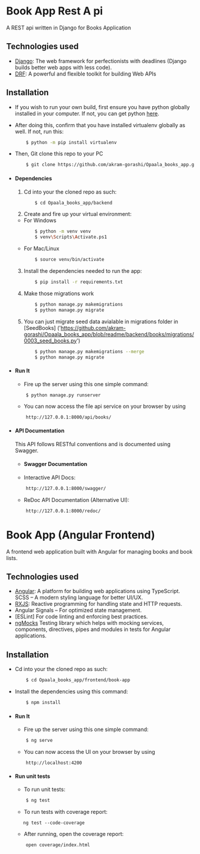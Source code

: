 # Book App Rest A pi
A REST api written in Django for Books Application

## Technologies used
* [Django](https://www.djangoproject.com/): The web framework for perfectionists with deadlines (Django builds better web apps with less code).
* [DRF](www.django-rest-framework.org/): A powerful and flexible toolkit for building Web APIs


## Installation
* If you wish to run your own build, first ensure you have python globally installed in your computer. If not, you can get python [here](https://www.python.org").
* After doing this, confirm that you have installed virtualenv globally as well. If not, run this:
    ```bash
        $ python -m pip install virtualenv
    ```
* Then, Git clone this repo to your PC
    ```bash
        $ git clone https://github.com/akram-gorashi/Opaala_books_app.git
    ```

* #### Dependencies
    1. Cd into your the cloned repo as such:
        ```bash
            $ cd Opaala_books_app/backend
        ```
    2. Create and fire up your virtual environment:
    * For Windows
        ```bash
            $ python -m venv venv
            $ venv\Scripts\Activate.ps1
        ```
    * For Mac/Linux
        ```bash
            $ source venv/bin/activate
        ```
    3. Install the dependencies needed to run the app:
        ```bash
            $ pip install -r requirements.txt
        ```
    4. Make those migrations work
        ```bash
            $ python manage.py makemigrations
            $ python manage.py migrate
        ```
    5. You can just migrate seed data avialable in migrations folder in [SeedBooks]
    ('https://github.com/akram-gorashi/Opaala_books_app/blob/readme/backend/books/migrations/0003_seed_books.py') 
        ```bash
            $ python manage.py makemigrations --merge
            $ python manage.py migrate
        ```

* #### Run It
   * Fire up the server using this one simple command:
    ```bash
        $ python manage.py runserver
    ```
   * You can now access the file api service on your browser by using
    ```
        http://127.0.0.1:8000/api/books/
    ```
  
* #### API Documentation
    This API follows RESTful conventions and is documented using Swagger.
    * #### Swagger Documentation
    * Interactive API Docs:
    ```bash
        http://127.0.0.1:8000/swagger/
    ```
    * ReDoc API Documentation (Alternative UI):
    ```bash
        http://127.0.0.1:8000/redoc/
    ```


# Book App (Angular Frontend)

A frontend web application built with Angular for managing books and book lists.

## Technologies used
* [Angular](https://angular.io/): A platform for building web applications using TypeScript.
SCSS – A modern styling language for better UI/UX.
* [RXJS](https://rxjs.dev/): Reactive programming for handling state and HTTP requests.
* Angular Signals – For optimized state management.
* [ESLint] For code linting and enforcing best practices.
* [ngMocks](https://ng-mocks.sudo.eu/) Testing library which helps with mocking services, components, directives, pipes and modules in tests for Angular applications. 

## Installation
* Cd into your the cloned repo as such:
    ```bash
        $ cd Opaala_books_app/frontend/book-app
    ```
* Install the dependencies using this command:
    ```bash
        $ npm install
    ```

* #### Run It
   * Fire up the server using this one simple command:
    ```bash
        $ ng serve
    ```
   * You can now access the UI  on your browser by using
    ```
        http://localhost:4200
    ```
* ####  Run unit tests
   * To run unit tests:
    ```bash
        $ ng test
    ```
   * To run tests with coverage report:
    ```
       ng test --code-coverage

    ```
   * After running, open the coverage report:
    ```
        open coverage/index.html
    ```
